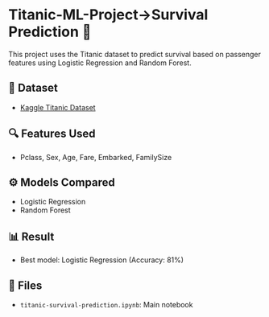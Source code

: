 # Titanic-ML-Project->Survival Prediction 🚢

This project uses the Titanic dataset to predict survival based on passenger features using Logistic Regression and Random Forest.

## 📂 Dataset
- [Kaggle Titanic Dataset](https://www.kaggle.com/competitions/titanic)

## 🔍 Features Used
- Pclass, Sex, Age, Fare, Embarked, FamilySize

## ⚙️ Models Compared
- Logistic Regression
- Random Forest

## 📊 Result
- Best model: Logistic Regression (Accuracy: 81%)

## 📁 Files
- `titanic-survival-prediction.ipynb`: Main notebook
